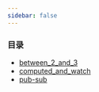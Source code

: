 ```yaml
---
sidebar: false
--- 
```


### 目录
- [between_2_and_3](./between_2_and_3/)
- [computed_and_watch](./computed_and_watch/)
- [pub-sub](./pub-sub/)
